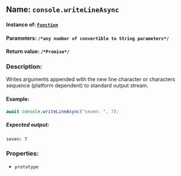## Name: `console.writeLineAsync`

#### Instance of: [`Function`](Function.md)

#### Parameters: `/*any number of convertible to String parameters*/`

#### Return value: `/*Promise*/`

### Description:

Writes arguments appended with the new line character or 
characters sequence (platform dependent) to standard 
output stream.

#### Example:

```js
await console.writeLineAsync("seven: ", 7);
```

##### Expected output:

```
seven: 7

```

### Properties:

- `prototype`


